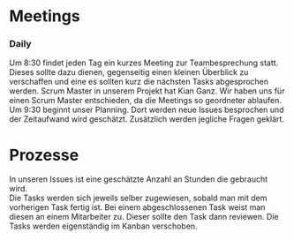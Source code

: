 # Meetings
### Daily
Um 8:30 findet jeden Tag ein kurzes Meeting zur Teambesprechung statt. Dieses sollte dazu dienen, gegenseitig einen kleinen Überblick zu verschaffen und eine es sollten kurz die nächsten Tasks abgesprochen werden.
Scrum Master in unserem Projekt hat Kian Ganz. Wir haben uns für einen Scrum Master entschieden, da die Meetings so geordneter ablaufen.
Um 9:30 beginnt unser Planning. Dort werden neue Issues besprochen und der Zeitaufwand wird geschätzt. Zusätzlich werden jegliche Fragen geklärt.

# Prozesse
In unseren Issues ist eine geschätzte Anzahl an Stunden die gebraucht wird. <br>
Die Tasks werden sich jeweils selber zugewiesen, sobald man mit dem vorherigen Task fertig ist. 
Bei einem abgeschlossenen Task weist man diesen an einem Mitarbeiter zu.
Dieser sollte den Task dann reviewen.
Die Tasks werden eigenständig im Kanban verschoben.
